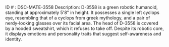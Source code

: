 ID # : DSC-MATE-3558
Description: D-3558 is a green robotic humanoid, standing at approximately 5'8" in height. It possesses a single left cyclops eye, resembling that of a cyclops from greek mythology, and a pair of nerdy-looking glasses over its facial area. The head of D-3558 is covered by a hooded sweatshirt, which it refuses to take off. Despite its robotic core, it displays emotions and personality traits that suggest self-awareness and identity.